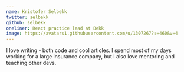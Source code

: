 ```yaml
---
name: Kristofer Selbekk
twitter: selbekk
github: selbekk
oneliner: React practice lead at Bekk
image: https://avatars1.githubusercontent.com/u/1307267?s=460&v=4
---
```


I love writing - both code and cool articles. I spend most of my days working
for a large insurance company, but I also love mentoring and teaching other
devs.
